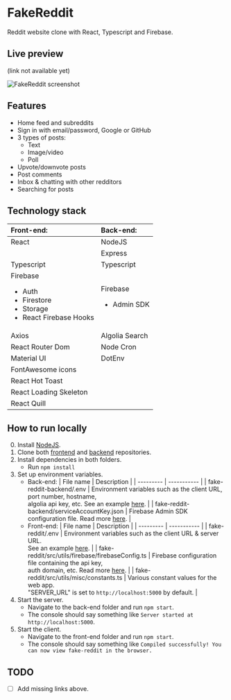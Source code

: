 # FakeReddit

Reddit website clone with React, Typescript and Firebase.

## Live preview

(link not available yet)

![FakeReddit screenshot](https://i.imgur.com/0t4tMg9.png)

## Features

-   Home feed and subreddits
-   Sign in with email/password, Google or GitHub
-   3 types of posts:
    -   Text
    -   Image/video
    -   Poll
-   Upvote/downvote posts
-   Post comments
-   Inbox & chatting with other redditors
-   Searching for posts

## Technology stack

| Front-end:                                                                                    | Back-end:                           |
| :-------------------------------------------------------------------------------------------- | :---------------------------------- |
| React                                                                                         | NodeJS                              |
|                                                                                               | Express                             |
| Typescript                                                                                    | Typescript                          |
| Firebase<ul><li>Auth</li><li>Firestore</li><li>Storage</li><li>React Firebase Hooks</li></ul> | Firebase<ul><li>Admin SDK</li></ul> |
| Axios                                                                                         | Algolia Search                      |
| React Router Dom                                                                              | Node Cron                           |
| Material UI                                                                                   | DotEnv                              |
| FontAwesome icons                                                                             |
| React Hot Toast                                                                               |
| React Loading Skeleton                                                                        |
| React Quill                                                                                   |

## How to run locally

0. Install [NodeJS](https://nodejs.org/en/).
1. Clone both [frontend](https://github.com/DoubleDebug/fake-reddit) and [backend](https://github.com/DoubleDebug/fake-reddit-backend) repositories.
2. Install dependencies in both folders.
    - Run `npm install`
3. Set up environment variables.
    - Back-end:
      | File name | Description |
      | --------- | ----------- |
      | fake-reddit-backend/.env | Environment variables such as the client URL, port number, hostname, <br> algolia api key, etc. See an example [here](). |
      | fake-reddit-backend/serviceAccountKey.json | Firebase Admin SDK configuration file. Read more [here](https://firebase.google.com/docs/admin/setup). |
    - Front-end:
      | File name | Description |
      | --------- | ----------- |
      | fake-reddit/.env | Environment variables such as the client URL & server URL. <br> See an example [here](). |
      | fake-reddit/src/utils/firebase/firebaseConfig.ts | Firebase configuration file containing the api key, <br> auth domain, etc. Read more [here](). |
      | fake-reddit/src/utils/misc/constants.ts | Various constant values for the web app. <br> "SERVER_URL" is set to `http://localhost:5000` by default. |
4. Start the server.
    - Navigate to the back-end folder and run `npm start`.
    - The console should say something like `Server started at http://localhost:5000`.
5. Start the client.
    - Navigate to the front-end folder and run `npm start`.
    - The console should say something like `Compiled successfully! You can now view fake-reddit in the browser.`

## TODO

-   [ ] Add missing links above.

